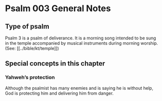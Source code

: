 # Psalm 003 General Notes
## Type of psalm

Psalm 3 is a psalm of deliverance. It is a morning song intended to be sung in the temple accompanied by musical instruments during morning worship. (See: [[../bible/kt/temple]])

## Special concepts in this chapter

### Yahweh’s protection
Although the psalmist has many enemies and is saying he is without help, God is protecting him and delivering him from danger.